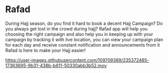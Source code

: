 # Rafad


During Hajj season, do you find it hard to book a decent Hajj Campaign? Do you always get lost in the crowd during hajj?  Rafad app will help you choosing the right campaign and also help you in keeping up with your campaign by tracking it with live location, you can view your campaign plan for each day and receive constant notification and announcements from it  Rafad is here to make your Hajj easier!





https://user-images.githubusercontent.com/109709369/235372485-17363695-9b31-438b-b611-50330abb3b52.mov


